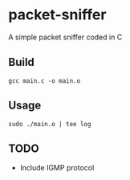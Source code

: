 # packet-sniffer
A simple packet sniffer coded in C

## Build

`gcc main.c -o main.o`

## Usage

`sudo ./main.o | tee log`

## TODO
 - Include IGMP protocol
